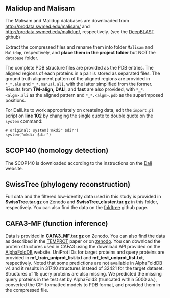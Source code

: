 ## Malidup and Malisam

The Malisam and Malidup databases are downloaded from http://prodata.swmed.edu/malisam/ and http://prodata.swmed.edu/malidup/, respectively. (see the [DeepBLAST](https://github.com/flatironinstitute/deepblast) github)

Extract the compressed files and rename them into folder `Malisam` and `Malidup`, respectively, and **place them in the project folder** but NOT the `database` folder.

The complete PDB structure files are provided as the PDB entries. The aligned regions of each proteins in a pair is stored as separated files. The ground truth alignment pattern of the aligned regions are provided in `*_*.aln` and `*_*.manual.ali`, with the latter simplified from the former. Results from **TM-align**, **DALI**, and **fast** are also provided, with `*_*.<algm>.ali` as the aligned pattern and `*_*.<algm>.pdb` as the superimposed positions.

For DaliLite to work appropriately on createing data, edit the `import.pl` script on **line 102** by changing the single quote to double quote on the `system` command:
```
# original: system('mkdir $dir')
system("mkdir $dir")
```

## SCOP140 (homology detection)
The SCOP140 is downloaded according to the instructions on the [Dali](http://ekhidna2.biocenter.helsinki.fi/dali/README.benchmark) website.

## SwissTree (phylogeny reconstruction)
Full data and the filtered low-identity data used in this study is provided in **SwissTree.tar.gz** on Zenodo and **SwissTree_cluster.tar.gz** in this folder, respectively. You can also find the data on the [foldtree](https://github.com/DessimozLab/fold_tree) github page.

## CAFA3-MF (function inference)
Data is provided in **CAFA3_MF.tar.gz** on Zenodo. You can also find the data as described in the [TEMPROT](https://doi.org/10.1186/s12859-023-05375-0) paper or on [zenodo](https://zenodo.org/records/7409660).
You can download the protein structures used in CAFA3 using the download API provided on the [AlphaFoldDB](https://alphafold.com/#/default/get_predictions_api_prediction__qualifier__get) website. UniProt IDs for target proteins and query proteins are provided in **mf_train_uniprot_list.txt** and **mf_test_uniprot_list.txt**, respectively. Noted that some predictions are not available in AlphaFoldDB v4 and it results in 31740 structures instead of 32421 for the target dataset. Structures of 15 query proteins are also missing. We predicted the missing query proteins in the test set by AlphaFold3 (truncated within 5000 aa.), converted the CIF-formatted models to PDB format, and provided them in the compressed file.
